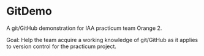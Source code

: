 # GitDemo
A git/GitHub demonstration for IAA practicum team Orange 2.

Goal: Help the team acquire a working knowledge of git/GitHub as it applies to version control for the practicum project.
